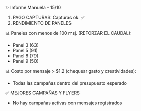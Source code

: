 ✨ Informe Manuela – 15/10
1. PAGO CAPTURAS: Capturas ok. ✅
2. RENDIMIENTO DE PANELES

📊 Paneles con menos de 100 msj. (REFORZAR EL CAUDAL):
- Panel 3 (63)
- Panel 5 (91)
- Panel 8 (79)
- Panel 9 (50)

📊 Costo por mensaje > $1.2 (chequear gasto y creatividades):
- Todas las campañas dentro del presupuesto esperado

✅ MEJORES CAMPAÑAS Y FLYERS
- No hay campañas activas con mensajes registrados

